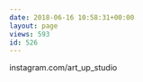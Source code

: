 ```yaml
---
date: 2018-06-16 10:58:31+00:00
layout: page
views: 593
id: 526
---
```


instagram.com/art_up_studio


